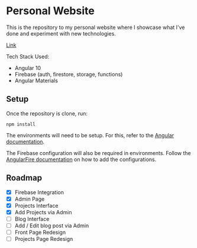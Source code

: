 # Personal Website

This is the repository to my personal website where I showcase what I've done and experiment with new technologies. 

[Link](https://brandynbb.com)

Tech Stack Used:

- Angular 10 
- Firebase (auth, firestore, storage, functions)
- Angular Materials

## Setup

Once the repository is clone, run:

```npm install```

The environments will need to be setup. For this, refer to the [Angular documentation](https://angular.io/guide/build). 

The Firebase configuration will also be required in
environments. Follow the [AngularFire documentation](https://github.com/angular/angularfire/blob/master/docs/install-and-setup.md) on how to add the configurations.

## Roadmap

- [x] Firebase Integration
- [x] Admin Page
- [x] Projects Interface
- [x] Add Projects via Admin
- [ ] Blog Interface
- [ ] Add / Edit blog post via Admin
- [ ] Front Page Redesign
- [ ] Projects Page Redesign
